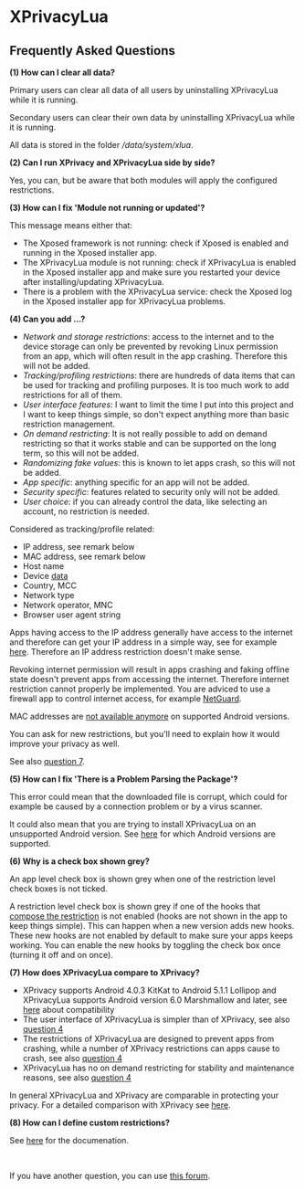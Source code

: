 XPrivacyLua
===========

Frequently Asked Questions
--------------------------

<a name="FAQ1"></a>
**(1) How can I clear all data?**

Primary users can clear all data of all users by uninstalling XPrivacyLua while it is running.

Secondary users can clear their own data by uninstalling XPrivacyLua while it is running.

All data is stored in the folder */data/system/xlua*.

<a name="FAQ2"></a>
**(2) Can I run XPrivacy and XPrivacyLua side by side?**

Yes, you can, but be aware that both modules will apply the configured restrictions.

<a name="FAQ3"></a>
**(3) How can I fix 'Module not running or updated'?**

This message means either that:

* The Xposed framework is not running: check if Xposed is enabled and running in the Xposed installer app.
* The XPrivacyLua module is not running: check if XPrivacyLua is enabled in the Xposed installer app and make sure you restarted your device after installing/updating XPrivacyLua.
* There is a problem with the XPrivacyLua service: check the Xposed log in the Xposed installer app for XPrivacyLua problems.

<a name="FAQ4"></a>
**(4) Can you add ...?**

* *Network and storage restrictions*: access to the internet and to the device storage can only be prevented by revoking Linux permission from an app, which will often result in the app crashing. Therefore this will not be added.
* *Tracking/profiling restrictions*: there are hundreds of data items that can be used for tracking and profiling purposes. It is too much work to add restrictions for all of them.
* *User interface features*: I want to limit the time I put into this project and I want to keep things simple, so don't expect anything more than basic restriction management.
* *On demand restricting*: It is not really possible to add on demand restricting so that it works stable and can be supported on the long term, so this will not be added.
* *Randomizing fake values*: this is known to let apps crash, so this will not be added.
* *App specific*: anything specific for an app will not be added.
* *Security specific*: features related to security only will not be added.
* *User choice*: if you can already control the data, like selecting an account, no restriction is needed.

Considered as tracking/profile related:

* IP address, see remark below
* MAC address, see remark below
* Host name
* Device [data](https://developer.android.com/reference/android/os/Build.html)
* Country, MCC
* Network type
* Network operator, MNC
* Browser user agent string

Apps having access to the IP address generally have access to the internet and therefore can get your IP address in a simple way,
see for example [here](https://www.privateinternetaccess.com/pages/whats-my-ip/). Therefore an IP address restriction doesn't make sense.

Revoking internet permission will result in apps crashing
and faking offline state doesn't prevent apps from accessing the internet.
Therefore internet restriction cannot properly be implemented.
You are adviced to use a firewall app to control internet access, for example [NetGuard](https://forum.xda-developers.com/android/apps-games/app-netguard-root-firewall-t3233012).

MAC addresses are [not available anymore](https://developer.android.com/training/articles/user-data-ids.html#version_specific_details_identifiers_in_m) on supported Android versions.

You can ask for new restrictions, but you'll need to explain how it would improve your privacy as well.

See also [question 7](#FAQ7).

<a name="FAQ5"></a>
**(5) How can I fix 'There is a Problem Parsing the Package'?**

This error could mean that the downloaded file is corrupt, which could for example be caused by a connection problem or by a virus scanner.

It could also mean that you are trying to install XPrivacyLua on an unsupported Android version.
See [here](https://github.com/M66B/XPrivacyLua/blob/master/README.md#compatibility) for which Android versions are supported.

<a name="FAQ6"></a>
**(6) Why is a check box shown grey?**

An app level check box is shown grey when one of the restriction level check boxes is not ticked.

A restriction level check box is shown grey
if one of the hooks that [compose the restriction](https://github.com/M66B/XPrivacyLua/blob/master/app/src/main/assets/hooks.json) is not enabled
(hooks are not shown in the app to keep things simple).
This can happen when a new version adds new hooks. These new hooks are not enabled by default to make sure your apps keeps working.
You can enable the new hooks by toggling the check box once (turning it off and on once).

<a name="FAQ7"></a>
**(7) How does XPrivacyLua compare to XPrivacy?**

* XPrivacy supports Android 4.0.3 KitKat to Android 5.1.1 Lollipop and XPrivacyLua supports Android version 6.0 Marshmallow and later, see [here](https://github.com/M66B/XPrivacyLua/blob/master/README.md#compatibility) about compatibility
* The user interface of XPrivacyLua is simpler than of XPrivacy, see also [question 4](#FAQ4)
* The restrictions of XPrivacyLua are designed to prevent apps from crashing, while a number of XPrivacy restrictions can apps cause to crash, see also [question 4](#FAQ4)
* XPrivacyLua has no on demand restricting for stability and maintenance reasons, see also [question 4](#FAQ4)

In general XPrivacyLua and XPrivacy are comparable in protecting your privacy.
For a detailed comparison with XPrivacy see [here](https://github.com/M66B/XPrivacyLua/blob/master/XPRIVACY.md).

<a name="FAQ8"></a>
**(8) How can I define custom restrictions?**

See [here](https://github.com/M66B/XPrivacyLua/blob/master/DEFINE.md) for the documenation.

<br>

If you have another question, you can use [this forum](https://forum.xda-developers.com/xposed/modules/xprivacylua6-0-android-privacy-manager-t3730663).
